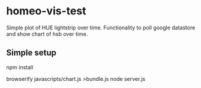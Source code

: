 # homeo-vis-test


Simple plot of HUE lightstrip over time. Functionality to poll google datastore and show chart of hsb over time.

## Simple setup

npm install

browserify javascripts/chart.js >bundle.js
node server.js
